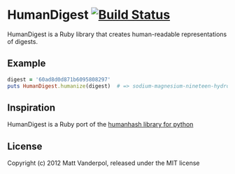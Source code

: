 # HumanDigest [![Build Status](https://secure.travis-ci.org/bookwyrm/human_digest.png?branch=master)](http://travis-ci.org/bookwyrm/human_digest)

HumanDigest is a Ruby library that creates human-readable representations of digests. 

## Example

```ruby
digest = '60ad8d0d871b6095808297'
puts HumanDigest.humanize(digest)  # => sodium-magnesium-nineteen-hydrogen
```

## Inspiration

HumanDigest is a Ruby port of the [humanhash library for python](https://github.com/zacharyvoase/humanhash)


## License

Copyright (c) 2012 Matt Vanderpol, released under the MIT license